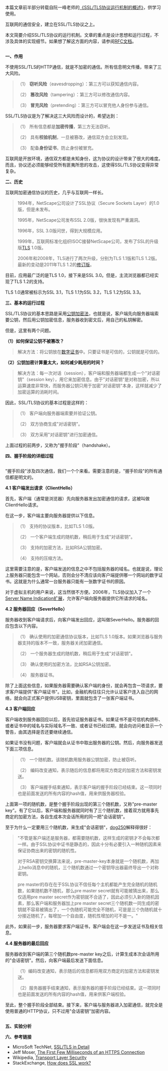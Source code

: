 本篇文章前半部分转载自阮一峰老师的[《SSL/TLS协议运行机制的概述》](http://www.ruanyifeng.com/blog/2014/02/ssl_tls.html)，供学习使用。


<div class="asset-content entry-content" id="main-content">
<!-- div class="asset-body" -->
<p>互联网的通信安全，建立在SSL/TLS协议之上。</p>
<!-- /div -->
<!-- div id="more" class="asset-more" -->
<p>本文简要介绍SSL/TLS协议的运行机制。文章的重点是设计思想和运行过程，不涉及具体的实现细节。如果想了解这方面的内容，请参阅<a href="https://tools.ietf.org/html/rfc5246" target="_blank">RFC文档</a>。</p>

<p><img src="https://www.ruanyifeng.com/blogimg/asset/201402/bg2014020501.jpg" alt="" title=""></p>

<p><strong>一、作用</strong></p>

<p>不使用SSL/TLS的HTTP通信，就是不加密的通信。所有信息明文传播，带来了三大风险。</p>

<blockquote>
  <p>（1） <strong>窃听风险</strong>（eavesdropping）：第三方可以获知通信内容。</p>

<p>（2） <strong>篡改风险</strong>（tampering）：第三方可以修改通信内容。</p>

<p>（3） <strong>冒充风险</strong>（pretending）：第三方可以冒充他人身份参与通信。</p>
</blockquote>

<p>SSL/TLS协议是为了解决这三大风险而设计的，希望达到：</p>

<blockquote>
  <p>（1） 所有信息都是<strong>加密传播</strong>，第三方无法窃听。</p>

<p>（2） 具有<strong>校验机制</strong>，一旦被篡改，通信双方会立刻发现。</p>

<p>（3） 配备<strong>身份证书</strong>，防止身份被冒充。</p>
</blockquote>

<p>互联网是开放环境，通信双方都是未知身份，这为协议的设计带来了很大的难度。而且，协议还必须能够经受所有匪夷所思的攻击，这使得SSL/TLS协议变得异常复杂。</p>

<p><strong>二、历史</strong></p>

<p>互联网加密通信协议的历史，几乎与互联网一样长。</p>

<blockquote>
  <p>1994年，NetScape公司设计了SSL协议（Secure Sockets Layer）的1.0版，但是未发布。</p>

<p>1995年，NetScape公司发布SSL 2.0版，很快发现有严重漏洞。</p>

<p>1996年，SSL 3.0版问世，得到大规模应用。</p>

<p>1999年，互联网标准化组织ISOC接替NetScape公司，发布了SSL的升级版<a href="https://en.wikipedia.org/wiki/Secure_Sockets_Layer" target="_blank">TLS</a> 1.0版。</p>

<p>2006年和2008年，TLS进行了两次升级，分别为TLS 1.1版和TLS 1.2版。最新的变动是2011年TLS 1.2的<a href="https://tools.ietf.org/html/rfc6176" target="_blank">修订版</a>。</p>
</blockquote>

<p>目前，应用最广泛的是TLS 1.0，接下来是SSL 3.0。但是，主流浏览器都已经实现了TLS 1.2的支持。</p>

<p>TLS 1.0通常被标示为SSL 3.1，TLS 1.1为SSL 3.2，TLS 1.2为SSL 3.3。</p>

<p><strong>三、基本的运行过程</strong></p>

<p>SSL/TLS协议的基本思路是采用<a href="https://en.wikipedia.org/wiki/Public-key_cryptography" target="_blank">公钥加密法</a>，也就是说，客户端先向服务器端索要公钥，然后用公钥加密信息，服务器收到密文后，用自己的私钥解密。</p>

<p>但是，这里有两个问题。</p>

<p><strong>（1）如何保证公钥不被篡改？</strong></p>

<blockquote>
  <p>解决方法：将公钥放在<a href="https://en.wikipedia.org/wiki/Digital_certificate" target="_blank">数字证书</a>中。只要证书是可信的，公钥就是可信的。</p>
</blockquote>

<p><strong>（2）公钥加密计算量太大，如何减少耗用的时间？</strong></p>

<blockquote>
  <p>解决方法：每一次对话（session），客户端和服务器端都生成一个"对话密钥"（session key），用它来加密信息。由于"对话密钥"是对称加密，所以运算速度非常快，而服务器公钥只用于加密"对话密钥"本身，这样就减少了加密运算的消耗时间。</p>
</blockquote>

<p>因此，SSL/TLS协议的基本过程是这样的：</p>

<blockquote>
  <p>（1） 客户端向服务器端索要并验证公钥。</p>

<p>（2） 双方协商生成"对话密钥"。</p>

<p>（3） 双方采用"对话密钥"进行加密通信。</p>
</blockquote>

<p>上面过程的前两步，又称为"握手阶段"（handshake）。</p>

<p><strong>四、握手阶段的详细过程</strong></p>

<p><img src="https://www.ruanyifeng.com/blogimg/asset/201402/bg2014020502.png" alt="" title=""></p>

<p>"握手阶段"涉及四次通信，我们一个个来看。需要注意的是，"握手阶段"的所有通信都是明文的。</p>

<p><strong>4.1 客户端发出请求（ClientHello）</strong></p>

<p>首先，客户端（通常是浏览器）先向服务器发出加密通信的请求，这被叫做ClientHello请求。</p>

<p>在这一步，客户端主要向服务器提供以下信息。</p>

<blockquote>
  <p>（1） 支持的协议版本，比如TLS 1.0版。</p>

<p>（2） 一个客户端生成的随机数，稍后用于生成"对话密钥"。</p>

<p>（3） 支持的加密方法，比如RSA公钥加密。</p>

<p>（4） 支持的压缩方法。</p>
</blockquote>

<p>这里需要注意的是，客户端发送的信息之中不包括服务器的域名。也就是说，理论上服务器只能包含一个网站，否则会分不清应该向客户端提供哪一个网站的数字证书。这就是为什么通常一台服务器只能有一张数字证书的原因。</p>

<p>对于虚拟主机的用户来说，这当然很不方便。2006年，TLS协议加入了一个<a href="https://tools.ietf.org/html/rfc4366" target="_blank">Server Name Indication扩展</a>，允许客户端向服务器提供它所请求的域名。</p>

<p><strong>4.2 服务器回应（SeverHello）</strong></p>

<p>服务器收到客户端请求后，向客户端发出回应，这叫做SeverHello。服务器的回应包含以下内容。</p>

<blockquote>
  <p>（1） 确认使用的加密通信协议版本，比如TLS 1.0版本。如果浏览器与服务器支持的版本不一致，服务器关闭加密通信。</p>

<p>（2） 一个服务器生成的随机数，稍后用于生成"对话密钥"。</p>

<p>（3） 确认使用的加密方法，比如RSA公钥加密。</p>

<p>（4） 服务器证书。</p>
</blockquote>

<p>除了上面这些信息，如果服务器需要确认客户端的身份，就会再包含一项请求，要求客户端提供"客户端证书"。比如，金融机构往往只允许认证客户连入自己的网络，就会向正式客户提供USB密钥，里面就包含了一张客户端证书。</p>

<p><strong>4.3 客户端回应</strong></p>

<p>客户端收到服务器回应以后，首先验证服务器证书。如果证书不是可信机构颁布、或者证书中的域名与实际域名不一致、或者证书已经过期，就会向访问者显示一个警告，由其选择是否还要继续通信。</p>

<p>如果证书没有问题，客户端就会从证书中取出服务器的公钥。然后，向服务器发送下面三项信息。</p>

<blockquote>
  <p>（1） 一个随机数。该随机数用服务器公钥加密，防止被窃听。</p>

<p>（2） 编码改变通知，表示随后的信息都将用双方商定的加密方法和密钥发送。</p>

<p>（3） 客户端握手结束通知，表示客户端的握手阶段已经结束。这一项同时也是前面发送的所有内容的hash值，用来供服务器校验。</p>
</blockquote>

<p>上面第一项的随机数，是整个握手阶段出现的第三个随机数，又称"pre-master key"。有了它以后，客户端和服务器就同时有了三个随机数，接着双方就用事先商定的加密方法，各自生成本次会话所用的同一把"会话密钥"。</p>

<p>至于为什么一定要用三个随机数，来生成"会话密钥"，<a href="http://blog.csdn.net/dog250/article/details/5717162" target="_blank">dog250</a>解释得很好：</p>

<blockquote>
  <p>"不管是客户端还是服务器，都需要随机数，这样生成的密钥才不会每次都一样。由于SSL协议中证书是静态的，因此十分有必要引入一种随机因素来保证协商出来的密钥的随机性。</p>

<p>对于RSA密钥交换算法来说，pre-master-key本身就是一个随机数，再加上hello消息中的随机，三个随机数通过一个密钥导出器最终导出一个对称密钥。</p>

<p>pre master的存在在于SSL协议不信任每个主机都能产生完全随机的随机数，如果随机数不随机，那么pre master secret就有可能被猜出来，那么仅适用pre master secret作为密钥就不合适了，因此必须引入新的随机因素，那么客户端和服务器加上pre master secret三个随机数一同生成的密钥就不容易被猜出了，一个伪随机可能完全不随机，可是是三个伪随机就十分接近随机了，每增加一个自由度，随机性增加的可不是一。"</p>
</blockquote>

<p>此外，如果前一步，服务器要求客户端证书，客户端会在这一步发送证书及相关信息。</p>

<p><strong>4.4 服务器的最后回应</strong></p>

<p>服务器收到客户端的第三个随机数pre-master key之后，计算生成本次会话所用的"会话密钥"。然后，向客户端最后发送下面信息。</p>

<blockquote>
  <p>（1）编码改变通知，表示随后的信息都将用双方商定的加密方法和密钥发送。</p>

<p>（2）服务器握手结束通知，表示服务器的握手阶段已经结束。这一项同时也是前面发送的所有内容的hash值，用来供客户端校验。</p>
</blockquote>

<p>至此，整个握手阶段全部结束。接下来，客户端与服务器进入加密通信，就完全是使用普通的HTTP协议，只不过用"会话密钥"加密内容。</p>

<p><img src="https://www.ruanyifeng.com/blogimg/asset/201402/bg2014020503.gif" alt="" title=""></p>


<p><strong>五、实验分析</strong></p>




<p><strong>六、参考链接</strong></p>

<ul>
<li>MicroSoft TechNet, <a href="https://technet.microsoft.com/en-us/library/cc785811(v=ws.10).aspx" target="_blank">SSL/TLS in Detail</a></li>
<li>Jeff Moser, <a href="http://www.moserware.com/2009/06/first-few-milliseconds-of-https.html" target="_blank">The First Few Milliseconds of an HTTPS Connection</a></li>
<li>Wikipedia, <a href="https://en.wikipedia.org/wiki/Transport_Layer_Security" target="_blank">Transport Layer Security</a></li>
<li>StackExchange, <a href="https://security.stackexchange.com/questions/20803/how-does-ssl-work" target="_blank">How does SSL work?</a></li>
</ul>

<!-- /div --></div>